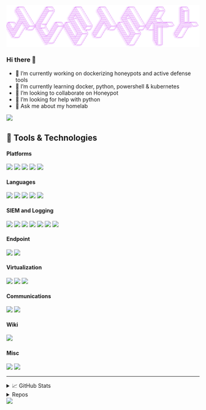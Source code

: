  <img align="center" src="https://github.com/Just5KY/Just5KY/blob/main/JustSKY.png" />

### Hi there 👋
- 🔭 I’m currently working on dockerizing honeypots and active defense tools
- 🌱 I’m currently learning docker, python, powershell & kubernetes
- 👯 I’m looking to collaborate on Honeypot
- 🤔 I’m looking for help with python
- 💬 Ask me about my homelab


![](https://visitcount.itsvg.in/api?id=just5ky&icon=0&color=12)
## 🔧 Tools & Technologies
#### Platforms
![](https://img.shields.io/badge/-Ubuntu-informational?style=flat&logo=ubuntu&logoColor=white&color=2bbc8a)
![](https://img.shields.io/badge/-CentOS-informational?style=flat&logo=centos&logoColor=white&color=2bbc8a)
![](https://img.shields.io/badge/-Windows-informational?style=flat&logo=windows&logoColor=white&color=2bbc8a)
![](https://img.shields.io/badge/Android-005571?style=flat&logo=android&logoColor=white&color=2bbc8a)
![](https://img.shields.io/badge/-Raspberry%20Pi-C51A4A?style=flat&logo=Raspberry-Pi&logoColor=white&color=2bbc8a)
#### Languages
![](https://img.shields.io/badge/-Python-informational?style=flat&logo=python&logoColor=white&color=2bbc8a)
![](https://img.shields.io/badge/-Powershell-informational?style=flat&logo=powershell&logoColor=white&color=2bbc8a)
![](https://img.shields.io/badge/-Bash-informational?style=flat&logo=gnu-bash&logoColor=white&color=2bbc8a)
![](https://img.shields.io/badge/-Markdown-informational?style=flat&logo=markdown&logoColor=white&color=2bbc8a)
![](https://img.shields.io/badge/-Docker-informational?style=flat&logo=docker&logoColor=white&color=2bbc8a)

#### SIEM and Logging
![](https://img.shields.io/badge/Grafana-005571?style=flat&logo=grafana&logoColor=white&color=2bbc8a)
![](https://img.shields.io/badge/OpenSearch-005571?style=flat&logo=OpenSearch&logoColor=white&color=2bbc8a)
![](https://img.shields.io/badge/Elasticsearch-005571?style=flat&logo=elasticsearch&logoColor=white&color=2bbc8a)
![](https://img.shields.io/badge/Logstash-005571?style=flat&logo=logstash&logoColor=white&color=2bbc8a)
![](https://img.shields.io/badge/Kibana-005571?style=flat&logo=kibana&logoColor=white&color=2bbc8a)
![](https://img.shields.io/badge/Graylog-005571?style=flat&logo=graylog&logoColor=white&color=2bbc8a)
![](https://img.shields.io/badge/SumoLogic-005571?style=flat&logo=sumologic&logoColor=white&color=2bbc8a)

#### Endpoint
![](https://img.shields.io/badge/Crowdstrike-005571?style=flat&logo=falcon&logoColor=white&color=2bbc8a)
![](https://img.shields.io/badge/Umbrella-005571?style=flat&logo=cisco&logoColor=white&color=2bbc8a)

#### Virtualization
![](https://img.shields.io/badge/VMWare-005571?style=flat&logo=vmware&logoColor=white&color=2bbc8a)
![](https://img.shields.io/badge/Proxmox-005571?style=flat&logo=proxmox&logoColor=white&color=2bbc8a)
![](https://img.shields.io/badge/Virtualbox-005571?style=flat&logo=virtualbox&logoColor=white&color=2bbc8a)

#### Communications
![](https://img.shields.io/badge/Discord-005571?style=flat&logo=discord&logoColor=white&color=2bbc8a)
![](https://img.shields.io/badge/Jira-005571?style=flat&logo=jira&logoColor=white&color=2bbc8a)

#### Wiki
![](https://img.shields.io/badge/Confluence-005571?style=flat&logo=confluence&logoColor=white&color=2bbc8a)


#### Misc
![](https://img.shields.io/badge/-Git-black?style=flat&logo=git&logoColor=white&color=2bbc8a)
![](https://img.shields.io/badge/-VS%20Code-007ACC?style=flat&logo=visual-studio-code&logoColor=white&color=2bbc8a)
****
<details>
<summary>&#x1f4c8; GitHub Stats</summary>
<a href="https://github.com/Just5KY/Just5KY">
  <img align="center" src="https://github-readme-stats.vercel.app/api/top-langs/?username=Just5KY&hide=java,html,tex&title_color=ffffff&text_color=c9cacc&icon_color=2bbc8a&bg_color=1d1f21&langs_count=10&layout=compact" />
</a>
<a href="https://github.com/Just5KY/Just5KY">
  <img align="center" src="https://github-readme-stats.vercel.app/api?username=Just5KY&show_icons=true&line_height=27&count_private=true&title_color=ffffff&text_color=c9cacc&icon_color=2bbc8a&bg_color=1d1f21" alt="Sky's GitHub Stats" />
</a>
<img align="center" src=https://github-profile-trophy.vercel.app/?username=just5ky&theme=radical&no-frame=false&no-bg=true&margin-w=4/>
 
![](https://github-readme-streak-stats.herokuapp.com/?user=just5ky&theme=tokyonight&hide_border=false&title_color=ffffff&text_color=c9cacc&icon_color=2bbc8a&bg_color=1d1f21&)<br/>
</details>
<details>
<summary> Repos</summary>
<a href="https://github.com/Just5KY/SkyPi">
  <img align="center" src="https://github-readme-stats.vercel.app/api/pin/?username=Just5KY&repo=SkyPi&title_color=ffffff&text_color=c9cacc&icon_color=2bbc8a&bg_color=1d1f21" />
</a>

<a href="https://github.com/Just5KY/honeypots">
  <img align="center" src="https://github-readme-stats.vercel.app/api/pin/?username=Just5KY&repo=honeypots&title_color=ffffff&text_color=c9cacc&icon_color=2bbc8a&bg_color=1d1f21" />
</a>    

<a href="https://github.com/Just5KY/spidertrap">
  <img align="center" src="https://github-readme-stats.vercel.app/api/pin/?username=Just5KY&repo=spidertrap&title_color=ffffff&text_color=c9cacc&icon_color=2bbc8a&bg_color=1d1f21" />
</a>    

<a href="https://github.com/Just5KY/wordpot-docker">
  <img align="center" src="https://github-readme-stats.vercel.app/api/pin/?username=Just5KY&repo=wordpot-docker&title_color=ffffff&text_color=c9cacc&icon_color=2bbc8a&bg_color=1d1f21" />
</a>    

<a href="https://github.com/Just5KY/log4pot">
  <img align="center" src="https://github-readme-stats.vercel.app/api/pin/?username=Just5KY&repo=log4pot&title_color=ffffff&text_color=c9cacc&icon_color=2bbc8a&bg_color=1d1f21" />
</a>    


<a href="https://github.com/Just5KY/scalyr-tool">
  <img align="center" src="https://github-readme-stats.vercel.app/api/pin/?username=Just5KY&repo=scalyr-tool&title_color=ffffff&text_color=c9cacc&icon_color=2bbc8a&bg_color=1d1f21" />
</a>    
  
 <a href="https://github.com/Just5KY/.dotfiles">
  <img align="center" src="https://github-readme-stats.vercel.app/api/pin/?username=Just5KY&repo=.dotfiles&title_color=ffffff&text_color=c9cacc&icon_color=2bbc8a&bg_color=1d1f21" />
</a>   

<a href="https://github.com/Just5KY/the-book-of-secret-knowledge">
  <img align="center" src="https://github-readme-stats.vercel.app/api/pin/?username=Just5KY&repo=the-book-of-secret-knowledge&title_color=ffffff&text_color=c9cacc&icon_color=2bbc8a&bg_color=1d1f21" />
</a>    
</details>
<img src="https://random-memer.herokuapp.com/" width="512px"/>

